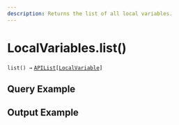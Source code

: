 ```yaml
---
description: Returns the list of all local variables.
---
```


# LocalVariables.list()

`list() →` [`APIList`](../../../iterables/apilist.md)`[`[`LocalVariable`](../localvariable/)`]`



## Query Example



## Output Example

